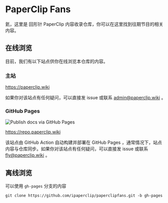 # PaperClip Fans

氦，这里是 回形针 PaperClip 内容收录仓库，你可以在这里找到往期节目的相关内容。

## 在线浏览

目前，我们有以下站点供你在线浏览本仓库的内容。

### 主站

<https://paperclip.wiki>

如果你对该站点有任何疑问，可以直接发 issue 或联系 admin@paperclip.wiki 。

### GitHub Pages

![Publish docs via GitHub Pages](https://github.com/ipaperclip/paperclipfans/workflows/Publish%20docs%20via%20GitHub%20Pages/badge.svg)

<https://repo.paperclip.wiki>

该站点由 GitHub Action 自动构建并部署在 GitHub Pages ，通常情况下，站点内容与仓库同步。如果你对该站点有任何疑问，可以直接发 issue 或联系 fly@paperclip.wiki 。

## 离线浏览

可以使用 `gh-pages` 分支的内容

```
git clone https://github.com/ipaperclip/paperclipfans.git -b gh-pages
```
